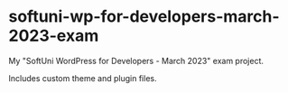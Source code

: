 # softuni-wp-for-developers-march-2023-exam

My "SoftUni WordPress for Developers - March 2023" exam project.

Includes custom theme and plugin files.